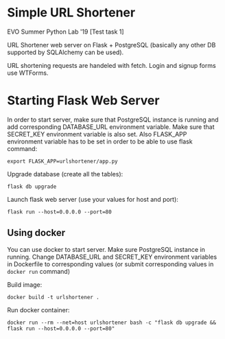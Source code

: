 Simple URL Shortener
===========================

EVO Summer Python Lab '19 [Test task 1]

URL Shortener web server on Flask + PostgreSQL (basically any other DB supported by SQLAlchemy can be used).

URL shortening requests are handeled with fetch.
Login and signup forms use WTForms.

Starting Flask Web Server
============================

In order to start server, make sure that PostgreSQL instance is running and add corresponding DATABASE_URL environment variable.
Make sure that SECRET_KEY environment variable is also set.
Also FLASK_APP environment variable has to be set in order to be able to use flask command:

``export FLASK_APP=urlshortener/app.py``

Upgrade database (create all the tables):

``flask db upgrade``

Launch flask web server (use your values for host and port):

``flask run --host=0.0.0.0 --port=80``

Using docker
----------------------------

You can use docker to start server.
Make sure PostgreSQL instance in running.
Change DATABASE_URL and SECRET_KEY environment variables in Dockerfile to corresponding values (or submit corresponding values in ``docker run`` command)

Build image:

``docker build -t urlshortener .``

Run docker container:

``docker run --rm --net=host urlshortener bash -c "flask db upgrade && flask run --host=0.0.0.0 --port=80"``
